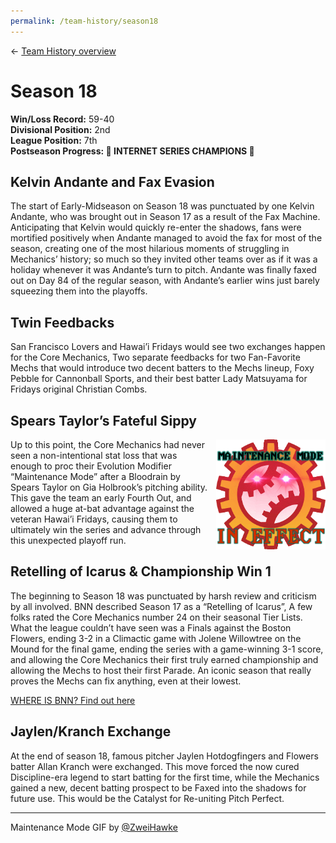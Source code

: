 ```yaml
---
permalink: /team-history/season18
---
```

← [Team History overview](/team-history)

# Season 18
**Win/Loss Record:** 59-40  
**Divisional Position:** 2nd  
**League Position:** 7th  
**Postseason Progress: :tada: INTERNET SERIES CHAMPIONS :tada:**

## Kelvin Andante and Fax Evasion

The start of Early-Midseason on Season 18 was punctuated by one Kelvin Andante, who was brought out in Season 17 as a
result of the Fax Machine. Anticipating that Kelvin would quickly re-enter the shadows, fans were mortified positively
when Andante managed to avoid the fax for most of the season, creating one of the most hilarious moments of struggling
in Mechanics’ history; so much so they invited other teams over as if it was a holiday whenever it was Andante’s turn to
pitch. Andante was finally faxed out on Day 84 of the regular season, with Andante’s earlier wins just barely squeezing
them into the playoffs.

## Twin Feedbacks

San Francisco Lovers and Hawai’i Fridays would see two exchanges happen for the Core Mechanics, Two separate feedbacks 
for two Fan-Favorite Mechs that would introduce two decent batters to the Mechs lineup, Foxy Pebble for Cannonball 
Sports, and their best batter Lady Matsuyama for Fridays original Christian Combs.

## Spears Taylor’s Fateful Sippy

<img src="../assets/maintenanceMode.gif" style="float: right; padding-left: 10px; padding-top: 0px"  width="175"
alt="Maintenance Mode GIF by ZweiHawke">

Up to this point, the Core Mechanics had never seen a non-intentional stat loss that was enough to proc their Evolution 
Modifier “Maintenance Mode” after a Bloodrain by Spears Taylor on Gia Holbrook’s pitching ability. This gave the team an
early Fourth Out, and allowed a huge at-bat advantage against the veteran Hawai’i Fridays, causing them to ultimately 
win the series and advance through this unexpected playoff run.

## Retelling of Icarus & Championship Win 1

The beginning to Season 18 was punctuated by harsh review and criticism by all involved. BNN described Season 17 as a 
“Retelling of Icarus”, A few folks rated the Core Mechanics number 24 on their seasonal Tier Lists. What the league 
couldn’t have seen was a Finals against the Boston Flowers, ending 3-2 in a Climactic game with Jolene Willowtree on the
Mound for the final game, ending the series with a game-winning 3-1 score, and allowing the Core Mechanics their first 
truly earned championship and allowing the Mechs to host their first Parade. An iconic season that really proves the 
Mechs can fix anything, even at their lowest.

[WHERE IS BNN? Find out here](https://blaseball.news/2021/05/09/blaseball-power-rankings-season-18/)

## Jaylen/Kranch Exchange

At the end of season 18, famous pitcher Jaylen Hotdogfingers and Flowers batter Allan Kranch were exchanged. This move 
forced the now cured Discipline-era legend to start batting for the first time, while the Mechanics gained a new, decent 
batting prospect to be Faxed into the shadows for future use. This would be the Catalyst for Re-uniting Pitch Perfect.

---
Maintenance Mode GIF by [@ZweiHawke](https://twitter.com/zweihawke)

